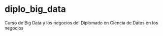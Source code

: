 # diplo_big_data
Curso de Big Data y los negocios del Diplomado en Ciencia de Datos en los negocios
